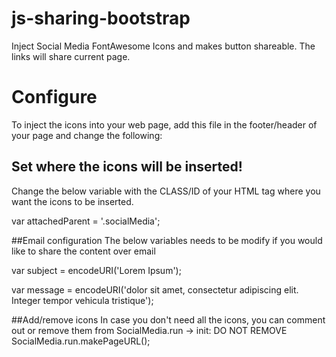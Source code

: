 # js-sharing-bootstrap
Inject Social Media FontAwesome Icons and makes button shareable. The links will share current page.

# Configure
To inject the icons into your web page, add this file in the footer/header of your page and change the following:

## Set where the icons will be inserted!
Change the below variable with the CLASS/ID of your HTML tag where you want the icons to be inserted.

var attachedParent = '.socialMedia';

##Email configuration 
The below variables needs to be modify if you would like to share the content over email

var subject = encodeURI('Lorem Ipsum');

var message = encodeURI('dolor sit amet, consectetur adipiscing elit. Integer tempor vehicula tristique');


##Add/remove icons
In case you don't need all the icons, you can comment out or remove them from SocialMedia.run -> init:
DO NOT REMOVE SocialMedia.run.makePageURL();
